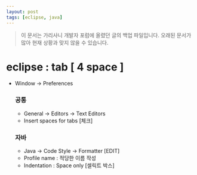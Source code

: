 ```yaml
---
layout: post
tags: [eclipse, java]
---
```


> 이 문서는 가리사니 개발자 포럼에 올렸던 글의 백업 파일입니다.
오래된 문서가 많아 현재 상황과 맞지 않을 수 있습니다.


# eclipse : tab [ 4 space ]
- Window -> Preferences
	### 공통
	- General -> Editors -> Text Editors
	- Insert spaces for tabs [체크]
	### 자바
	- Java -> Code Style -> Formatter [EDIT]
	- Profile name : 적당한 이름 작성
	- Indentation : Space only [셀릭트 박스]